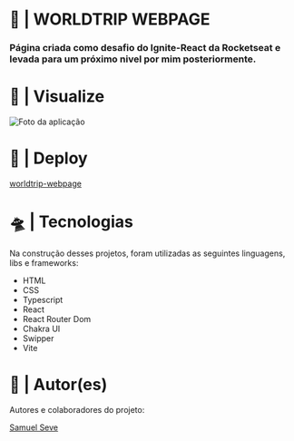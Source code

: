   <h1>🚀 | WORLDTRIP WEBPAGE</h1>
  <h3>
    Página criada como desafio do Ignite-React da Rocketseat e levada para um próximo nivel por mim posteriormente.
  </h3>

  <h1>🔎 | Visualize</h1>
  <img src="https://i.imgur.com/XUyLf8W.png" alt="Foto da aplicação" />

  <h1>👾 | Deploy</h1>
  <a href="https://worldtrip-webpage.netlify.app/">worldtrip-webpage</a>

  <h1>🛸 | Tecnologias</h1>
  <p>
    Na construção desses projetos, foram utilizadas as seguintes linguagens,
    libs e frameworks:
  </p>
  <ul>
    <li>HTML</li>
    <li>CSS</li>
    <li>Typescript</li>
    <li>React</li>
    <li>React Router Dom</li>
    <li>Chakra UI</li>
    <li>Swipper</li>
    <li>Vite</li>
  </ul>

  <h1>👥 | Autor(es)</h1>
  <p>Autores e colaboradores do projeto:</p>
  <a href="https://github.com/nihilboy1">Samuel Seve</a>
